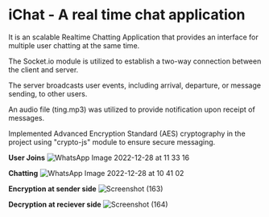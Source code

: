 # iChat - A real time chat application

It is an scalable Realtime Chatting Application that provides an interface for multiple user chatting at the same time.

The Socket.io module is utilized to establish a two-way connection between the client and server.

The server broadcasts user events, including arrival, departure, or message sending, to other users.

An audio file (ting.mp3) was utilized to provide notification upon receipt of messages.

Implemented Advanced Encryption Standard (AES) cryptography in the project using "crypto-js" module to ensure secure messaging.


**User Joins**
![WhatsApp Image 2022-12-28 at 11 33 16](https://user-images.githubusercontent.com/74254913/211632564-1368e41f-cbe1-4336-bef4-b5f0d1a4e2a5.jpeg)


**Chatting**
![WhatsApp Image 2022-12-28 at 10 41 02](https://user-images.githubusercontent.com/74254913/211632579-e5312ed6-e0b9-4de1-8009-ccc84a3c0aa0.jpeg)


**Encryption at sender side**
![Screenshot (163)](https://user-images.githubusercontent.com/74254913/235437645-6c94ece5-e77c-4b10-8eaf-3e59f0ba9c58.png)


**Decryption at reciever side**
![Screenshot (164)](https://user-images.githubusercontent.com/74254913/235437719-f2cb1c68-46d4-4575-b5a6-4b5fd5c1bf3c.png)
